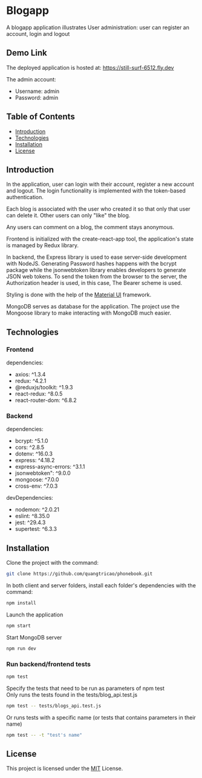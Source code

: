 # Blogapp

A blogapp application illustrates User administration: user can register an account, login and logout

## Demo Link

The deployed application is hosted at: https://still-surf-6512.fly.dev

The admin account:
* Username: admin
* Password: admin

## Table of Contents

- [Introduction](#overview)
- [Technologies](#technologies)
- [Installation](#installation)
- [License](#license)

## Introduction

In the application, user can login with their account, register a new account and logout. The login functionality is implemented with the token-based authentication.

Each blog is associated with the user who created it so that only that user can delete it. Other users can only "like" the blog.

Any users can comment on a blog, the comment stays anonymous.


Frontend is initialized with the create-react-app tool, the application's state is managed by Redux library.

In backend, the Express library is used to ease server-side development with NodeJS. Generating Password hashes happens with the bcrypt package
while the jsonwebtoken library enables developers to generate JSON web tokens. To send the token from the browser to the server, the Authorization header is used, in this case, The Bearer scheme is used.

Styling is done with the help of the [Material UI](https://mui.com) framework.

MongoDB serves as database for the application. The project use the Mongoose library to make interacting with MongoDB much easier.

## Technologies

### Frontend

dependencies:
* axios: ^1.3.4
* redux: ^4.2.1
* @reduxjs/toolkit: ^1.9.3
* react-redux: ^8.0.5
* react-router-dom: ^6.8.2

### Backend

dependencies:
* bcrypt: ^5.1.0
* cors: ^2.8.5
* dotenv: ^16.0.3
* express: ^4.18.2
* express-async-errors: ^3.1.1
* jsonwebtoken": ^9.0.0
* mongoose: ^7.0.0
* cross-env: ^7.0.3

devDependencies:
* nodemon: ^2.0.21
* eslint: ^8.35.0
* jest: ^29.4.3
* supertest: ^6.3.3

## Installation

Clone the project with the command:

```sh
git clone https://github.com/quangtricao/phonebook.git
```

In both client and server folders, install each folder's dependencies with the command:

```sh
npm install
```

Launch the application

```sh
npm start
```

Start MongoDB server

```sh
npm run dev
```

### Run backend/frontend tests

```sh
npm test
```

Specify the tests that need to be run as parameters of npm test <br/>
Only runs the tests found in the tests/blog_api.test.js

```sh
npm test -- tests/blogs_api.test.js
```

Or runs tests with a specific name (or tests that contains parameters in their name)

```sh
npm test -- -t "test's name"
```

## License

This project is licensed under the [MIT](https://choosealicense.com/licenses/mit/) License.